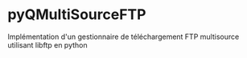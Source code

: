 pyQMultiSourceFTP
=================

Implémentation d'un gestionnaire de téléchargement FTP multisource utilisant libftp en python